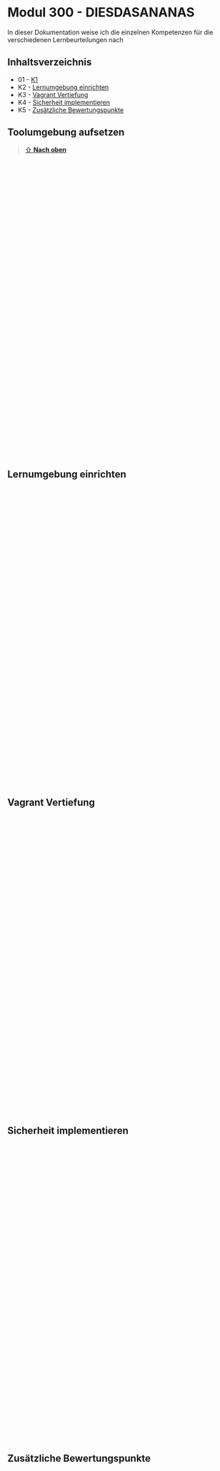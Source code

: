 # Modul 300 - DIESDASANANAS

In dieser Dokumentation weise ich die einzelnen Kompetenzen für die verschiedenen Lernbeurteilungen nach

## Inhaltsverzeichnis

* 01 - [K1](#k1-)
* K2 - [Lernumgebung einrichten](#k2-)
* K3 - [Vagrant Vertiefung](#k3-)
* K4 - [Sicherheit implementieren](#k4-)
* K5 - [Zusätzliche Bewertungspunkte](#k5-)

## Toolumgebung aufsetzen <a name="k1"></a>
> [⇧ **Nach oben**](#inhaltsverzeichnis)

<br><br><br><br><br><br><br><br><br><br><br><br><br><br><br><br><br><br><br><br><br><br><br><br><br><br><br><br><br><br><br><br><br><br><br><br><br><br><br>


## Lernumgebung einrichten <a name="k2"></a>

<br><br><br><br><br><br><br><br><br><br><br><br><br><br><br><br><br><br><br><br><br><br><br><br><br><br><br><br><br><br><br><br><br><br><br><br><br><br><br>

## Vagrant Vertiefung <a name="k3"></a>

<br><br><br><br><br><br><br><br><br><br><br><br><br><br><br><br><br><br><br><br><br><br><br><br><br><br><br><br><br><br><br><br><br><br><br><br><br><br><br>

## Sicherheit implementieren <a name="k4"></a>

<br><br><br><br><br><br><br><br><br><br><br><br><br><br><br><br><br><br><br><br><br><br><br><br><br><br><br><br><br><br><br><br><br><br><br><br><br><br><br>

## Zusätzliche Bewertungspunkte <a name="k5"></a>

<br><br><br><br><br><br><br><br><br><br><br><br><br><br><br><br><br><br><br><br><br><br><br><br><br><br><br><br><br><br><br><br><br><br><br><br><br><br><br>
